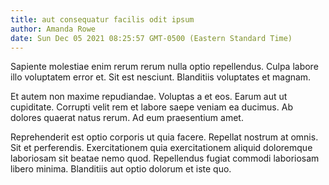 ```yaml
---
title: aut consequatur facilis odit ipsum
author: Amanda Rowe
date: Sun Dec 05 2021 08:25:57 GMT-0500 (Eastern Standard Time)
---
```

Sapiente molestiae enim rerum rerum nulla optio repellendus. Culpa labore illo voluptatem error et. Sit est nesciunt. Blanditiis voluptates et magnam.

 Et autem non maxime repudiandae. Voluptas a et eos. Earum aut ut cupiditate. Corrupti velit rem et labore saepe veniam ea ducimus. Ab dolores quaerat natus rerum. Ad eum praesentium amet.

 Reprehenderit est optio corporis ut quia facere. Repellat nostrum at omnis. Sit et perferendis. Exercitationem quia exercitationem aliquid doloremque laboriosam sit beatae nemo quod. Repellendus fugiat commodi laboriosam libero minima. Blanditiis aut optio dolorum et iste quo.